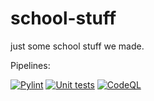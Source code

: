 # school-stuff
just some school stuff we made.


Pipelines:


[![Pylint](https://github.com/exersalza/school-stuff/actions/workflows/pylint.yml/badge.svg)](https://github.com/exersalza/school-stuff/actions/workflows/pylint.yml)
[![Unit tests](https://github.com/exersalza/school-stuff/actions/workflows/python-app.yml/badge.svg)](https://github.com/exersalza/school-stuff/actions/workflows/python-app.yml)
[![CodeQL](https://github.com/exersalza/school-stuff/actions/workflows/codeql.yml/badge.svg)](https://github.com/exersalza/school-stuff/actions/workflows/codeql.yml)